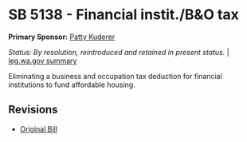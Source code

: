 # SB 5138 - Financial instit./B&O tax
**Primary Sponsor:** [Patty Kuderer](/person/leg/patty.kuderer.md)

*Status: By resolution, reintroduced and retained in present status.* | [leg.wa.gov summary](https://app.leg.wa.gov/billsummary?BillNumber=5138&Year=2021)

Eliminating a business and occupation tax deduction for financial institutions to fund affordable housing.

## Revisions
* [Original Bill](1/)